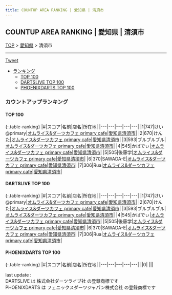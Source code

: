 ```yaml
---
title: COUNTUP AREA RANKING | 愛知県 | 清須市
---
```

## COUNTUP AREA RANKING | 愛知県 | 清須市

[TOP](/darts/rank/) > [愛知県](/darts/rank/愛知県/) > 清須市

___

<a href="https://twitter.com/share?ref_src=twsrc%5Etfw" data-text="COUNTUP AREA RANKING | 愛知県清須市" class="twitter-share-button" data-hashtags="DARTSLIVE,PHOENIXDARTS,darts,ダーツ" data-show-count="false">Tweet</a>

* [ランキング](#カウントアップランキング)
    * [TOP 100](#top-100)
    * [DARTSLIVE TOP 100](#dartslive-top-100)
    * [PHOENIXDARTS TOP 100](#phoenixdarts-top-100)

### カウントアップランキング

#### TOP 100



{:.table-ranking}
|#|スコア|名前|店名|所在地|
|---|---|---|---|---|
|1|747|<span class="rank-name-dl">けい@primary</span>|<a href="https://search.dartslive.com/jp/shop/ca9abd6470d5e4550d9b047a20a7ba1e">オムライス&ダーツカフェ primary cafe</a>|<a href="/darts/rank/愛知県/清須市">愛知県清須市</a>|
|2|670|<span class="rank-name-dl">けんた</span>|<a href="https://search.dartslive.com/jp/shop/ca9abd6470d5e4550d9b047a20a7ba1e">オムライス&ダーツカフェ primary cafe</a>|<a href="/darts/rank/愛知県/清須市">愛知県清須市</a>|
|3|593|<span class="rank-name-dl">ブルブルブル</span>|<a href="https://search.dartslive.com/jp/shop/ca9abd6470d5e4550d9b047a20a7ba1e">オムライス&ダーツカフェ primary cafe</a>|<a href="/darts/rank/愛知県/清須市">愛知県清須市</a>|
|4|545|<span class="rank-name-dl">かばでぃ</span>|<a href="https://search.dartslive.com/jp/shop/ca9abd6470d5e4550d9b047a20a7ba1e">オムライス&ダーツカフェ primary cafe</a>|<a href="/darts/rank/愛知県/清須市">愛知県清須市</a>|
|5|505|<span class="rank-name-dl">後藤学</span>|<a href="https://search.dartslive.com/jp/shop/ca9abd6470d5e4550d9b047a20a7ba1e">オムライス&ダーツカフェ primary cafe</a>|<a href="/darts/rank/愛知県/清須市">愛知県清須市</a>|
|6|370|<span class="rank-name-dl">SAWADA-E</span>|<a href="https://search.dartslive.com/jp/shop/ca9abd6470d5e4550d9b047a20a7ba1e">オムライス&ダーツカフェ primary cafe</a>|<a href="/darts/rank/愛知県/清須市">愛知県清須市</a>|
|7|306|<span class="rank-name-dl">Rua</span>|<a href="https://search.dartslive.com/jp/shop/ca9abd6470d5e4550d9b047a20a7ba1e">オムライス&ダーツカフェ primary cafe</a>|<a href="/darts/rank/愛知県/清須市">愛知県清須市</a>|


#### DARTSLIVE TOP 100



{:.table-ranking}
|#|スコア|名前|店名|所在地|
|---|---|---|---|---|
|1|747|<span class="rank-name-dl">けい@primary</span>|<a href="https://search.dartslive.com/jp/shop/ca9abd6470d5e4550d9b047a20a7ba1e">オムライス&ダーツカフェ primary cafe</a>|<a href="/darts/rank/愛知県/清須市">愛知県清須市</a>|
|2|670|<span class="rank-name-dl">けんた</span>|<a href="https://search.dartslive.com/jp/shop/ca9abd6470d5e4550d9b047a20a7ba1e">オムライス&ダーツカフェ primary cafe</a>|<a href="/darts/rank/愛知県/清須市">愛知県清須市</a>|
|3|593|<span class="rank-name-dl">ブルブルブル</span>|<a href="https://search.dartslive.com/jp/shop/ca9abd6470d5e4550d9b047a20a7ba1e">オムライス&ダーツカフェ primary cafe</a>|<a href="/darts/rank/愛知県/清須市">愛知県清須市</a>|
|4|545|<span class="rank-name-dl">かばでぃ</span>|<a href="https://search.dartslive.com/jp/shop/ca9abd6470d5e4550d9b047a20a7ba1e">オムライス&ダーツカフェ primary cafe</a>|<a href="/darts/rank/愛知県/清須市">愛知県清須市</a>|
|5|505|<span class="rank-name-dl">後藤学</span>|<a href="https://search.dartslive.com/jp/shop/ca9abd6470d5e4550d9b047a20a7ba1e">オムライス&ダーツカフェ primary cafe</a>|<a href="/darts/rank/愛知県/清須市">愛知県清須市</a>|
|6|370|<span class="rank-name-dl">SAWADA-E</span>|<a href="https://search.dartslive.com/jp/shop/ca9abd6470d5e4550d9b047a20a7ba1e">オムライス&ダーツカフェ primary cafe</a>|<a href="/darts/rank/愛知県/清須市">愛知県清須市</a>|
|7|306|<span class="rank-name-dl">Rua</span>|<a href="https://search.dartslive.com/jp/shop/ca9abd6470d5e4550d9b047a20a7ba1e">オムライス&ダーツカフェ primary cafe</a>|<a href="/darts/rank/愛知県/清須市">愛知県清須市</a>|


#### PHOENIXDARTS TOP 100



{:.table-ranking}
|#|スコア|名前|店名|所在地|
|---|---|---|---|---|
||0|<span class="rank-name-dl"> </span>|<a href=""></a>|<a href="/darts/rank//"></a>|


<div class="footer border-top border-gray-light mt-5 pt-3 text-right text-gray">
    last update : <span style="font-weight: italic" id="foot_last_modified"></span><br />
    DARTSLIVE は 株式会社ダーツライブ社 の登録商標です<br />
    PHOENIXDARTS は フェニックスダーツジャパン株式会社 の登録商標です<br />
</div>

<script src="https://cdnjs.cloudflare.com/ajax/libs/jquery.tablesorter/2.31.3/js/jquery.tablesorter.min.js" integrity="sha512-qzgd5cYSZcosqpzpn7zF2ZId8f/8CHmFKZ8j7mU4OUXTNRd5g+ZHBPsgKEwoqxCtdQvExE5LprwwPAgoicguNg==" crossorigin="anonymous" referrerpolicy="no-referrer"></script>
<link rel="stylesheet" href="https://cdnjs.cloudflare.com/ajax/libs/jquery.tablesorter/2.31.3/css/theme.default.min.css" integrity="sha512-wghhOJkjQX0Lh3NSWvNKeZ0ZpNn+SPVXX1Qyc9OCaogADktxrBiBdKGDoqVUOyhStvMBmJQ8ZdMHiR3wuEq8+w==" crossorigin="anonymous" referrerpolicy="no-referrer" />
<script>
$(function() {
    $(".table-ranking").tablesorter({sortList:[[0, 0]]});
    $("#foot_last_modified").text(formatDate(new Date(document.lastModified), 'yyyy-MM-dd HH:mm:ss'));
});
</script>

<script async src="https://platform.twitter.com/widgets.js" charset="utf-8"></script>